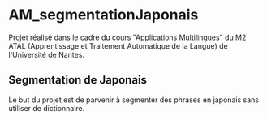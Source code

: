 AM_segmentationJaponais
=======================

Projet réalisé dans le cadre du cours "Applications Multilingues" du M2 ATAL (Apprentissage et Traitement Automatique de la Langue) de l'Université de Nantes.

## Segmentation de Japonais

Le but du projet est de parvenir à segmenter des phrases en japonais sans utiliser de dictionnaire.
